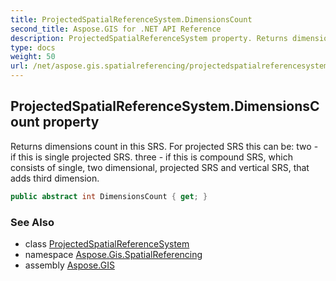 ```yaml
---
title: ProjectedSpatialReferenceSystem.DimensionsCount
second_title: Aspose.GIS for .NET API Reference
description: ProjectedSpatialReferenceSystem property. Returns dimensions count in this SRS. For projected SRS this can be two  if this is single projected SRS. three  if this is compound SRS which consists of single two dimensional projected SRS and vertical SRS that adds third dimension
type: docs
weight: 50
url: /net/aspose.gis.spatialreferencing/projectedspatialreferencesystem/dimensionscount/
---
```

## ProjectedSpatialReferenceSystem.DimensionsCount property

Returns dimensions count in this SRS. For projected SRS this can be: two - if this is single projected SRS. three - if this is compound SRS, which consists of single, two dimensional, projected SRS and vertical SRS, that adds third dimension.

```csharp
public abstract int DimensionsCount { get; }
```

### See Also

* class [ProjectedSpatialReferenceSystem](../)
* namespace [Aspose.Gis.SpatialReferencing](../../projectedspatialreferencesystem/)
* assembly [Aspose.GIS](../../../)


